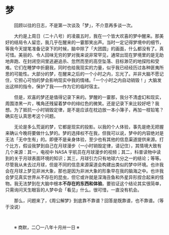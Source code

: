 # 梦

&emsp;&emsp;回顾以往的日志，不是第一次谈及「梦」，不介意再多谈一次。

&emsp;&emsp;大约是上周日（二十八号）的凌晨五时，我在一个皆大欢喜的梦中醒来。那美好的结局令人留恋，我几乎在醒来的一霎那笑出声。当时一定记得梦境中的细节，等我今天提笔准备记录下的时候，脑中除了「大团圆」的画面，什么都没有了。真可惜。美丽的、令人回味无穷的梦对我来说非常罕见，通常出现在梦境里的是无助地奔跑、在封闭空间里逃避追杀、忽然而至的高空坠落、目标渺茫的地探险和受难。它们在睡梦中折磨我，同时也给我现实的力量，似乎我已经经历过各种匪夷所思的可能性。大部分的梦，在醒来之后的一个小时之内，忘光了。并非大脑不愿记住，它担心可怕的梦会影响现实中我的情绪。「一个小时之内自动销毁！」大脑发出这样的指令，保护了我——作为它的临时宿主。

&emsp;&emsp;但是，欢喜的梦还是值得记录下来的。梦醒的一霎那，我分不清虚幻和现实，周围漆黑一片，嘴角还残留着梦中的绯红色的微笑。还是记录下来比较好吧？我想。为了抵抗一小时销毁定律，是不是应该在枕边放一本小簿子，再加一枝铅笔？确实在认真思考这个问题。

&emsp;&emsp;无论是多么荒诞的梦，它都是现实的投影。以我的个人体验，事先是绝无把握来确认今晚将要做什么梦的。梦的选择权不在我，但我可以说，梦中的内容绝对是无法「无中生有」的。即便不是亲身体验，至少也有其他的信息渠道提供来源。打个比方，假设我梦到自己在月球漫步（一小时销毁定律，请记住），其情境大致有几个来源：其一，电视中 NASA 宇航员在月球漫步的视频；其二，科普读物中读到的关于月球表面环境的知识；其三，月球引力只有地球六分之一的结论；等等。尽管我从未去过月球，但是不同的信息来源渠道会构建出类似的梦中环境。也许我会在月球上梦见非洲大象，那也是因为非洲大象的形象早在我的脑海之中。也许我会梦见真实世界从不存在的昆虫，但它或许就是深海丑鱼和外星异形捏合起来的怪物。我无法梦到在大脑中根本**不存在的东西和体验**。要验证这个结论其实很简单，只需询问天生眼盲的人梦中会「看见」什么。很可惜，一直没有机会。

&emsp;&emsp;那么，问题来了，《周公解梦》到底靠不靠谱？回答是既靠谱，也不靠谱。（等于没说）

&emsp;&emsp;

&emsp;&emsp;※ 商默，二〇一八年十月卅一日 ※
